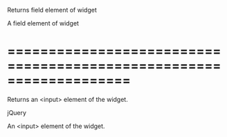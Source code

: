 <!--**
/*-------------------------------------------
    Auto-generated file. Do not modify.
-------------------------------------------

**-->
<!--d-->
Returns field element of widget
<!--/d-->
<!--rd-->A field element of widget<!--/rd-->
===================================================================
===================================================================

<!--shortDescription-->
Returns an &lt;input&gt; element of the widget.
<!--/shortDescription-->

<!--returnType-->jQuery<!--/returnType-->
<!--returnDescription-->
An &lt;input&gt; element of the widget.
<!--/returnDescription-->

<!--fullDescription-->

<!--/fullDescription-->